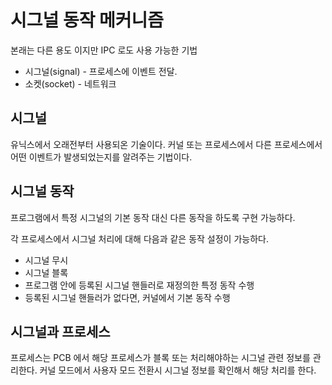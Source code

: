 # 시그널 동작 메커니즘

본래는 다른 용도 이지만 IPC 로도 사용 가능한 기법

- 시그널(signal) - 프로세스에 이벤트 전달.
- 소켓(socket) - 네트워크

## 시그널

유닉스에서 오래전부터 사용되온 기술이다. 커널 또는 프로세스에서 다른 프로세스에서 어떤 이벤트가 발생되었는지를 알려주는 기법이다.

## 시그널 동작

프로그램에서 특정 시그널의 기본 동작 대신 다른 동작을 하도록 구현 가능하다.

각 프로세스에서 시그널 처리에 대해 다음과 같은 동작 설정이 가능하다.

- 시그널 무시
- 시그널 블록
- 프로그램 안에 등록된 시그널 핸들러로 재정의한 특정 동작 수행
- 등록된 시그널 핸들러가 없다면, 커널에서 기본 동작 수행

## 시그널과 프로세스

프로세스는 PCB 에서 해당 프로세스가 블록 또는 처리해야하는 시그널 관련 정보를 관리한다. 커널 모드에서 사용자 모드 전환시 시그널 정보를 확인해서 해당 처리를 한다.
